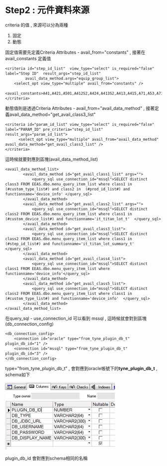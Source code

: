# Step2 : 元件資料來源

criteria 的值 , 來源可以分為兩種 

1. 固定
2. 動態

固定值需要先定義Criteria Attributes - avail\_from="constants" , 接著在avail\_constants 定義值

```markup
<criteria id="step_id_list"  view_type="select" is_required="false" label="Step ID"  result_args="step_id_list" 
		 avail_data_method.args="equip_group_list">
	<select_opt view_type="multiple" avail_from="constants" />
	<avail_constants>A41,A421,A501,A412S2,A424,A413S2,A413,A415,A71,A53,A710,A425,A111,A422,A119,A411S1,A411,A50,A417,A42,A701,A416,A66,A423,A414,A411S2,A414S2,A412,A51,A412S1,A413S4</avail_constants>			
</criteria>
```

動態值則是透過Criteria Attributes - avail\_from="avail\_data\_method" , 接著定義avail\_data\_method="get\_avail\_class3\_list"

```markup
<criteria id="param_id_list" view_type="select" is_required="false" label="PARAM_ID" pre_criteria="step_id_list" result_args="param_id_list">
      <select_opt view_type="multiple" avail_from="avail_data_method" avail_data_method="get_avail_class3_list" />
</criteria>
```

這時候就要對應到區塊\(avail\_data\_method\_list\)

```markup
<avail_data_method_list>
        <avail_data_method id="get_avail_class1_list" args="">
            <query_sql use_connection_id="mssql">SELECT distinct class3 FROM EEAS.dbo.menu_query_item_list where class1 in  (#custom_type_list#) and class2 in  (#prod_id_list#) and functionname='device_info' </query_sql>
        </avail_data_method>
        <avail_data_method id="get_avail_class2_list" args="">
            <query_sql use_connection_id="mssql">SELECT distinct class2 FROM EEAS.dbo.menu_query_item_list where class1 in (#custom_device_list#) and functionname='it_titan_lot_t'  </query_sql>
        </avail_data_method>
        <avail_data_method id="get_avail_class3_list">
            <query_sql use_connection_id="mssql">SELECT distinct class2 FROM EEAS.dbo.menu_query_item_list where class1 in  (#step_id_list#) and functionname='it_titan_lot_summary_t'  </query_sql>
        </avail_data_method>
        <avail_data_method id="get_avail_class4_list">
            <query_sql use_connection_id="mssql">SELECT distinct class1 FROM EEAS.dbo.menu_query_item_list where functionname='device_info'</query_sql>
        </avail_data_method>
        <avail_data_method id="get_avail_class5_list">
            <query_sql use_connection_id="mssql">SELECT distinct class2 FROM EEAS.dbo.menu_query_item_list where class1 in  (#custom_type_list#) and functionname='device_info'  </query_sql>
        </avail_data_method>
</avail_data_method_list>
```

在query\_sql  - use\_connection\_id 可以看到 mssql , 這時候就會對到區塊\(db\_connection\_config\)

```markup
<db_connection_config>
    <connection id="oracle" type="from_tyne_plugin_db_t" plugin_db_id="1" />
    <connection id="mssql" type="from_tyne_plugin_db_t" plugin_db_id="3" />
</db_connection_config>
```

type="from\_tyne\_plugin\_db\_t" , 會對應到oracle帳號下的**tyne\_plugin\_db\_t** , schema如下

![](../.gitbook/assets/schema.png)

plugin\_db\_id 會對應到schema相同的名稱

